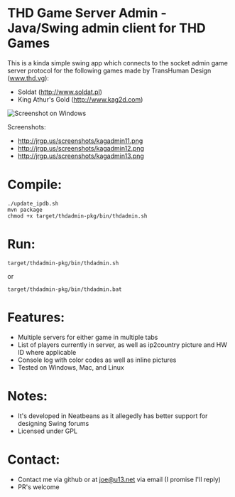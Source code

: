 # THD Game Server Admin - Java/Swing admin client for THD Games

This is a kinda simple swing app which connects to the socket admin game server protocol for the following games made by TransHuman Design (www.thd.vg):
- Soldat (http://www.soldat.pl)
- King Athur's Gold (http://www.kag2d.com)

![Screenshot on Windows](http://jrgp.us/screenshots/kagadmin12.png)

Screenshots: 
- http://jrgp.us/screenshots/kagadmin11.png
- http://jrgp.us/screenshots/kagadmin12.png
- http://jrgp.us/screenshots/kagadmin13.png

# Compile:

    ./update_ipdb.sh
    mvn package
    chmod +x target/thdadmin-pkg/bin/thdadmin.sh

# Run:

    target/thdadmin-pkg/bin/thdadmin.sh

or

    target/thdadmin-pkg/bin/thdadmin.bat


# Features:

- Multiple servers for either game in multiple tabs
- List of players currently in server, as well as ip2country picture and HW ID where applicable
- Console log with color codes as well as inline pictures
- Tested on Windows, Mac, and Linux

# Notes:

- It's developed in Neatbeans as it allegedly has better support for designing Swing forums
- Licensed under GPL

# Contact:

- Contact me via github or at joe@u13.net via email (I promise I'll reply)
- PR's welcome
